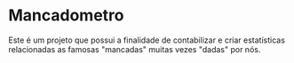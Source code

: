 # Mancadometro
Este é um projeto que possui a finalidade de contabilizar e criar estatísticas relacionadas as famosas "mancadas" muitas vezes "dadas" por nós.
